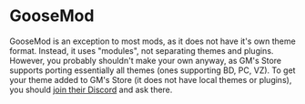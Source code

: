 # GooseMod

GooseMod is an exception to most mods, as it does not have it's own theme format. Instead, it uses "modules", not separating themes and plugins. However, you probably shouldn't make your own anyway, as GM's Store supports porting essentially all themes (ones supporting BD, PC, VZ). To get your theme added to GM's Store (it does not have local themes or plugins), you should [join their Discord](https://goosemod.com/discord) and ask there.